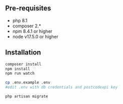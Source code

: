 ## Pre-requisites
* php 8.1
* composer 2.*
* npm 8.4.1 or higher
* node v17.5.0 or higher

## Installation
```bash
composer install
npm install
npm run watch

cp .env.example .env
#edit .env with db credentials and postcodeapi key

php artisan migrate
```
